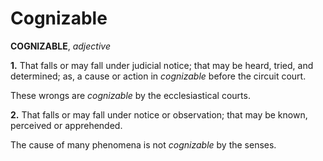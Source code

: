 # Cognizable

**COGNIZABLE**, _adjective_

**1.** That falls or may fall under judicial notice; that may be heard, tried, and determined; as, a cause or action in _cognizable_ before the circuit court.

These wrongs are _cognizable_ by the ecclesiastical courts.

**2.** That falls or may fall under notice or observation; that may be known, perceived or apprehended.

The cause of many phenomena is not _cognizable_ by the senses.
